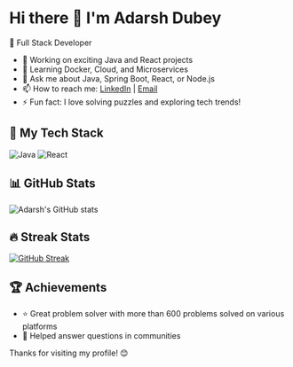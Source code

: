 # Hi there 👋 I'm Adarsh Dubey

🚀 Full Stack Developer

- 🔭 Working on exciting Java and React projects
- 🌱 Learning Docker, Cloud, and Microservices
- 💬 Ask me about Java, Spring Boot, React, or Node.js
- 📫 How to reach me: [LinkedIn](#) | [Email](#)
- ⚡ Fun fact: I love solving puzzles and exploring tech trends!

## 🚀 My Tech Stack
![Java](https://img.shields.io/badge/Java-ED8B00?style=for-the-badge&logo=java&logoColor=white)
![React](https://img.shields.io/badge/React-20232A?style=for-the-badge&logo=react&logoColor=61DAFB)

## 📊 GitHub Stats
![Adarsh's GitHub stats](https://github-readme-stats.vercel.app/api?username=adarshdubey&show_icons=true&theme=radical)

## 🔥 Streak Stats
[![GitHub Streak](https://github-readme-streak-stats.herokuapp.com/?user=adarshdubey&theme=radical)](https://git.io/streak-stats)

## 🏆 Achievements
- ⭐ Great problem solver with more than 600 problems solved on various platforms
- 💬 Helped answer questions in communities

Thanks for visiting my profile! 😊
